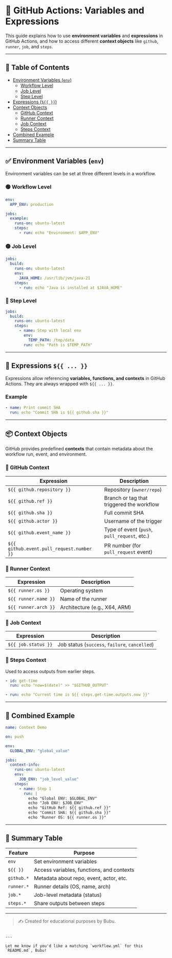 # 🔧 GitHub Actions: Variables and Expressions

This guide explains how to use **environment variables** and **expressions** in GitHub Actions, and how to access different **context objects** like `github`, `runner`, `job`, and `steps`.

---

## 📘 Table of Contents

- [Environment Variables (`env`)](#-environment-variables-env)
  - [Workflow Level](#workflow-level)
  - [Job Level](#job-level)
  - [Step Level](#step-level)
- [Expressions (`${{ }}`)](#-expressions-)
- [Context Objects](#-context-objects)
  - [GitHub Context](#github-context)
  - [Runner Context](#runner-context)
  - [Job Context](#job-context)
  - [Steps Context](#steps-context)
- [Combined Example](#-combined-example)
- [Summary Table](#-summary-table)

---

## ✅ Environment Variables (`env`)

Environment variables can be set at three different levels in a workflow.

### 🟢 Workflow Level

```yaml
env:
  APP_ENV: production

jobs:
  example:
    runs-on: ubuntu-latest
    steps:
      - run: echo "Environment: $APP_ENV"
````

### 🟡 Job Level

```yaml
jobs:
  build:
    runs-on: ubuntu-latest
    env:
      JAVA_HOME: /usr/lib/jvm/java-21
    steps:
      - run: echo "Java is installed at $JAVA_HOME"
```

### 🔵 Step Level

```yaml
jobs:
  build:
    runs-on: ubuntu-latest
    steps:
      - name: Step with local env
        env:
          TEMP_PATH: /tmp/data
        run: echo "Path is $TEMP_PATH"
```

---

## 🧠 Expressions `${{ ... }}`

Expressions allow referencing **variables, functions, and contexts** in GitHub Actions. They are always wrapped with `${{ ... }}`.

### Example

```yaml
- name: Print commit SHA
  run: echo "Commit SHA is ${{ github.sha }}"
```

---

## 📦 Context Objects

GitHub provides predefined **contexts** that contain metadata about the workflow run, event, and environment.

### 🔹 GitHub Context

| Expression                                | Description                                  |
| ----------------------------------------- | -------------------------------------------- |
| `${{ github.repository }}`                | Repository (`owner/repo`)                    |
| `${{ github.ref }}`                       | Branch or tag that triggered the workflow    |
| `${{ github.sha }}`                       | Full commit SHA                              |
| `${{ github.actor }}`                     | Username of the trigger                      |
| `${{ github.event_name }}`                | Type of event (`push`, `pull_request`, etc.) |
| `${{ github.event.pull_request.number }}` | PR number (for `pull_request` event)         |

### 🔹 Runner Context

| Expression           | Description                   |
| -------------------- | ----------------------------- |
| `${{ runner.os }}`   | Operating system              |
| `${{ runner.name }}` | Name of the runner            |
| `${{ runner.arch }}` | Architecture (e.g., X64, ARM) |

### 🔹 Job Context

| Expression          | Description                                    |
| ------------------- | ---------------------------------------------- |
| `${{ job.status }}` | Job status (`success`, `failure`, `cancelled`) |

### 🔹 Steps Context

Used to access outputs from earlier steps.

```yaml
- id: get-time
  run: echo "now=$(date)" >> "$GITHUB_OUTPUT"

- run: echo "Current time is ${{ steps.get-time.outputs.now }}"
```

---

## 🔧 Combined Example

```yaml
name: Context Demo

on: push

env:
  GLOBAL_ENV: "global_value"

jobs:
  context-info:
    runs-on: ubuntu-latest
    env:
      JOB_ENV: "job_level_value"
    steps:
      - name: Step 1
        run: |
          echo "Global ENV: $GLOBAL_ENV"
          echo "Job ENV: $JOB_ENV"
          echo "GitHub Ref: ${{ github.ref }}"
          echo "Commit SHA: ${{ github.sha }}"
          echo "Runner OS: ${{ runner.os }}"
```

---

## 📌 Summary Table

| Feature    | Purpose                                   |
| ---------- | ----------------------------------------- |
| `env`      | Set environment variables                 |
| `${{ }}`   | Access variables, functions, and contexts |
| `github.*` | Metadata about repo, event, actor, etc.   |
| `runner.*` | Runner details (OS, name, arch)           |
| `job.*`    | Job-level metadata (status)               |
| `steps.*`  | Share outputs between steps               |

---

> ✍️ Created for educational purposes by Bubu.

```

---

Let me know if you'd like a matching `workflow.yml` for this `README.md`, Bubu!
```
